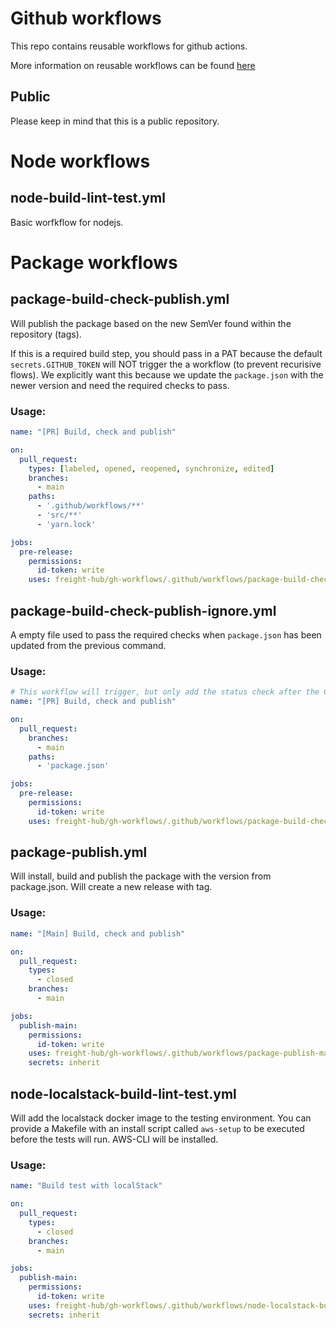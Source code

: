 # Github workflows

This repo contains reusable workflows for github actions.

More information on reusable workflows can be found [here](https://docs.github.com/en/actions/using-workflows/reusing-workflows)

## Public

Please keep in mind that this is a public repository.

# Node workflows

## node-build-lint-test.yml

Basic worfkflow for nodejs.


# Package workflows

## package-build-check-publish.yml

Will publish the package based on the new SemVer found within the repository (tags).

If this is a required build step, you should pass in a PAT because the default `secrets.GITHUB_TOKEN` will NOT trigger the a workflow (to prevent recurisive flows).
We explicitly want this because we update the `package.json` with the newer version and need the required checks to pass.

### Usage:

```yaml
name: "[PR] Build, check and publish"

on:
  pull_request:
    types: [labeled, opened, reopened, synchronize, edited]
    branches:
      - main
    paths:
      - '.github/workflows/**'
      - 'src/**'
      - 'yarn.lock'

jobs:
  pre-release:
    permissions:
      id-token: write
    uses: freight-hub/gh-workflows/.github/workflows/package-build-check-publish.yml@main
```


## package-build-check-publish-ignore.yml

A empty file used to pass the required checks when `package.json` has been updated from the previous command.


### Usage:

```yaml
# This workflow will trigger, but only add the status check after the CI check has run
name: "[PR] Build, check and publish"

on:
  pull_request:
    branches:
      - main
    paths:
      - 'package.json'

jobs:
  pre-release:
    permissions:
      id-token: write
    uses: freight-hub/gh-workflows/.github/workflows/package-build-check-publish-ignore.yml@main
```

## package-publish.yml

Will install, build and publish the package with the version from package.json. Will create a new release with tag.

### Usage:

```yaml
name: "[Main] Build, check and publish"

on:
  pull_request:
    types:
      - closed
    branches:
      - main

jobs:
  publish-main:
    permissions:
      id-token: write
    uses: freight-hub/gh-workflows/.github/workflows/package-publish-main.yml@main
    secrets: inherit
```

## node-localstack-build-lint-test.yml

Will add the localstack docker image to the testing environment.
You can provide a Makefile with an install script called `aws-setup` to be executed
before the tests will run. AWS-CLI will be installed.

### Usage:

```yaml
name: "Build test with localStack"

on:
  pull_request:
    types:
      - closed
    branches:
      - main

jobs:
  publish-main:
    permissions:
      id-token: write
    uses: freight-hub/gh-workflows/.github/workflows/node-localstack-build-lint-test.yml@main
    secrets: inherit
```
